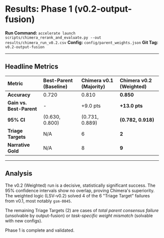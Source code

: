 # Results: Phase 1 (v0.2-output-fusion)

**Run Command:** `accelerate launch scripts/chimera_rerank_and_evaluate.py --out results/chimera_run_v0.2.csv`
**Config:** `config/parent_weights.json`
**Git Tag:** `v0.2-output-fusion`

---

## Headline Metrics

| Metric | Best-Parent (Baseline) | Chimera v0.1 (Majority) | Chimera v0.2 (Weighted) |
| :--- | :--- | :--- | :--- |
| **Accuracy** | 0.720 | 0.810 | **0.850** |
| **Gain vs. Best-Parent** | - | +9.0 pts | **+13.0 pts** |
| **95% CI** | (0.630, 0.800) | (0.731, 0.889) | **(0.782, 0.918)** |
| **Triage Targets** | N/A | 6 | **2** |
| **Narrative Gold** | N/A | 8 | **9** |

---

## Analysis

The v0.2 (Weighted) run is a decisive, statistically significant success. The 95% confidence intervals show no overlap, proving Chimera's superiority. The weighted logic (LSV-v0.2) solved 4 of the 6 "Triage Target" failures from v0.1, most notably `gsm-0045`.

The remaining Triage Targets (2) are cases of *total parent consensus failure* (unsolvable by output-fusion) or *task-specific weight mismatch* (solvable with new configs).

Phase 1 is complete and validated.
